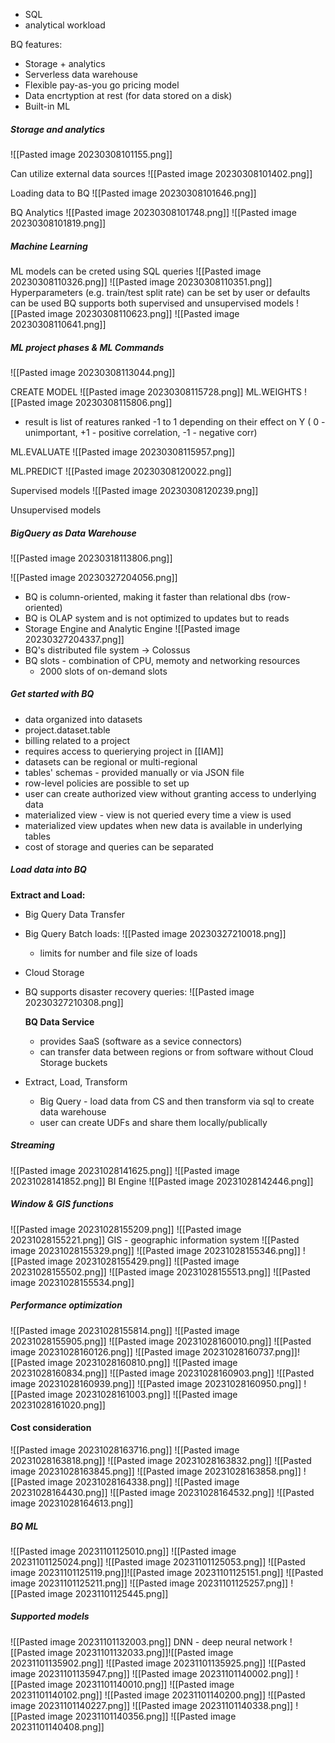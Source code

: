 - SQL
- analytical workload

BQ features:
- Storage + analytics
- Serverless data warehouse
- Flexible pay-as-you go pricing model
- Data encrtyption at rest (for data stored on a disk)
- Built-in ML

##### Storage and analytics
![[Pasted image 20230308101155.png]]

Can utilize external data sources
![[Pasted image 20230308101402.png]]

Loading data to BQ
![[Pasted image 20230308101646.png]]

BQ Analytics
![[Pasted image 20230308101748.png]]
![[Pasted image 20230308101819.png]]

##### Machine Learning
ML models can be creted using SQL queries
![[Pasted image 20230308110326.png]]
![[Pasted image 20230308110351.png]]
Hyperparameters (e.g. train/test split rate) can be set by user or defaults can be used
BQ supports both supervised and unsupervised models
![[Pasted image 20230308110623.png]]
![[Pasted image 20230308110641.png]]

##### ML project phases & ML Commands

![[Pasted image 20230308113044.png]]

CREATE MODEL
![[Pasted image 20230308115728.png]]
ML.WEIGHTS
![[Pasted image 20230308115806.png]]
- result is list of reatures ranked -1 to 1 depending on their effect on Y ( 0 - unimportant, +1 - positive correlation, -1 - negative corr)

ML.EVALUATE
![[Pasted image 20230308115957.png]]

ML.PREDICT
![[Pasted image 20230308120022.png]]

Supervised models
![[Pasted image 20230308120239.png]]

Unsupervised models

##### BigQuery as Data Warehouse
![[Pasted image 20230318113806.png]]

![[Pasted image 20230327204056.png]]

- BQ is column-oriented, making it faster than relational dbs (row-oriented)
- BQ is OLAP system and is not optimized to updates but to reads
- Storage Engine and Analytic Engine
![[Pasted image 20230327204337.png]]
- BQ's distributed file system -> Colossus
- BQ slots - combination of CPU, memoty and networking resources
	- 2000 slots of on-demand slots

##### Get started with BQ
- data organized into datasets
- project.dataset.table
- billing related to a project
- requires access to querierying project in [[IAM]] 
- datasets can be regional or multi-regional
- tables' schemas - provided manually or via JSON file
- row-level policies are possible to set up
- user can create authorized view without granting access to underlying data
- materialized view - view is not queried every time a view is used
- materialized view updates when new data is available in underlying tables
- cost of storage and queries can be separated

##### Load data into BQ
**Extract and Load:** 
- Big Query Data Transfer
- Big Query
	Batch loads:
	![[Pasted image 20230327210018.png]]
	- limits for number and file size of loads
- Cloud Storage
- BQ supports disaster recovery queries:
	![[Pasted image 20230327210308.png]]

	**BQ Data Service** 
	- provides SaaS (software as a sevice connectors)
	- can transfer data between regions or from software without Cloud Storage buckets
- Extract, Load, Transform
	- Big Query - load data from CS and then transform via sql to create data warehouse
	- user can create UDFs and share them locally/publically

##### Streaming
![[Pasted image 20231028141625.png]]
![[Pasted image 20231028141852.png]]
BI Engine
![[Pasted image 20231028142446.png]]

##### Window & GIS functions
![[Pasted image 20231028155209.png]]
![[Pasted image 20231028155221.png]]
GIS - geographic information system
![[Pasted image 20231028155329.png]]
![[Pasted image 20231028155346.png]]
![[Pasted image 20231028155429.png]]
![[Pasted image 20231028155502.png]]
![[Pasted image 20231028155513.png]]
![[Pasted image 20231028155534.png]]
##### Performance optimization
![[Pasted image 20231028155814.png]]
![[Pasted image 20231028155905.png]]
![[Pasted image 20231028160010.png]]
![[Pasted image 20231028160126.png]]
![[Pasted image 20231028160737.png]]![[Pasted image 20231028160810.png]]
![[Pasted image 20231028160834.png]]
![[Pasted image 20231028160903.png]]
![[Pasted image 20231028160939.png]]
![[Pasted image 20231028160950.png]]
![[Pasted image 20231028161003.png]]
![[Pasted image 20231028161020.png]]

#### Cost consideration
![[Pasted image 20231028163716.png]]
![[Pasted image 20231028163818.png]]
![[Pasted image 20231028163832.png]]
![[Pasted image 20231028163845.png]]
![[Pasted image 20231028163858.png]]
![[Pasted image 20231028164338.png]]
![[Pasted image 20231028164430.png]]
![[Pasted image 20231028164532.png]]
![[Pasted image 20231028164613.png]]

##### BQ ML
![[Pasted image 20231101125010.png]]
![[Pasted image 20231101125024.png]]
![[Pasted image 20231101125053.png]]
![[Pasted image 20231101125119.png]]![[Pasted image 20231101125151.png]]
![[Pasted image 20231101125211.png]]
![[Pasted image 20231101125257.png]]
![[Pasted image 20231101125445.png]]
##### Supported models
![[Pasted image 20231101132003.png]]
DNN - deep neural network
![[Pasted image 20231101132033.png]]![[Pasted image 20231101135902.png]]
![[Pasted image 20231101135925.png]]
![[Pasted image 20231101135947.png]]
![[Pasted image 20231101140002.png]]
![[Pasted image 20231101140010.png]]
![[Pasted image 20231101140102.png]]
![[Pasted image 20231101140200.png]]
![[Pasted image 20231101140227.png]]
![[Pasted image 20231101140338.png]]
![[Pasted image 20231101140356.png]]
![[Pasted image 20231101140408.png]]
